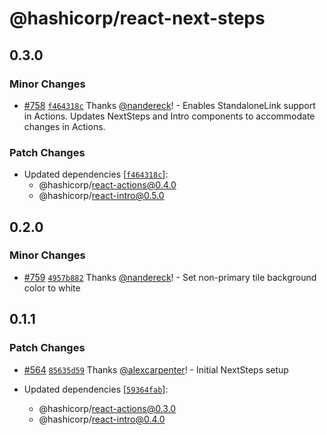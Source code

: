 # @hashicorp/react-next-steps

## 0.3.0

### Minor Changes

- [#758](https://github.com/hashicorp/react-components/pull/758) [`f464318c`](https://github.com/hashicorp/react-components/commit/f464318c0b7b71e39d810f028743ef2512599a99) Thanks [@nandereck](https://github.com/nandereck)! - Enables StandaloneLink support in Actions. Updates NextSteps and Intro components to accommodate changes in Actions.

### Patch Changes

- Updated dependencies [[`f464318c`](https://github.com/hashicorp/react-components/commit/f464318c0b7b71e39d810f028743ef2512599a99)]:
  - @hashicorp/react-actions@0.4.0
  - @hashicorp/react-intro@0.5.0

## 0.2.0

### Minor Changes

- [#759](https://github.com/hashicorp/react-components/pull/759) [`4957b882`](https://github.com/hashicorp/react-components/commit/4957b882d2a6321d3a9921507c7dff4b700e1198) Thanks [@nandereck](https://github.com/nandereck)! - Set non-primary tile background color to white

## 0.1.1

### Patch Changes

- [#564](https://github.com/hashicorp/react-components/pull/564) [`85635d59`](https://github.com/hashicorp/react-components/commit/85635d596d592111baea052930d1dc18b60c8352) Thanks [@alexcarpenter](https://github.com/alexcarpenter)! - Initial NextSteps setup

- Updated dependencies [[`59364fab`](https://github.com/hashicorp/react-components/commit/59364fab445c9da855b7b97fdc84bc64fa4837c7)]:
  - @hashicorp/react-actions@0.3.0
  - @hashicorp/react-intro@0.4.0
